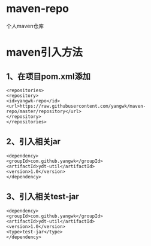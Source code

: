 # maven-repo
个人maven仓库


# maven引入方法
## 1、在项目pom.xml添加
`<repositories>`  
`<repository>`  
	`<id>yangwk-repo</id>`  
		`<url>https://raw.githubusercontent.com/yangwk/maven-repo/master/repository</url>`  
	`</repository>`  
`</repositories>`

## 2、引入相关jar
`<dependency>`  
	`<groupId>com.github.yangwk</groupId>`  
	`<artifactId>ydt-util</artifactId>`  
	`<version>1.0</version>`  
`</dependency>`

## 3、引入相关test-jar
`<dependency>`  
	`<groupId>com.github.yangwk</groupId>`  
	`<artifactId>ydt-util</artifactId>`  
	`<version>1.0</version>`  
	`<type>test-jar</type>`  
`</dependency>`